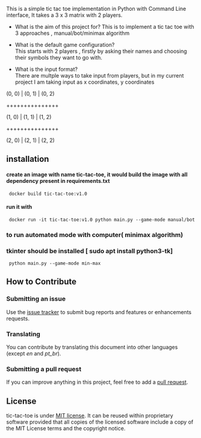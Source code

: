 This is a simple tic tac toe implementation in Python with Command Line interface, It takes a 3 x 3 matrix with 2 players.

- What is the aim of this project for?
This is to implement a tic tac toe with 3 approaches , manual/bot/minimax algorithm


- What is the default game configuration?<br>
This starts with 2 players , firstly by asking their names and choosing their symbols they want to go with.

- What is the input format?<br>
There are multple ways to take input from players, but in my current project I am taking input as x coordinates, y coordinates

(0, 0) | (0, 1) | (0, 2)

+++++++++++++++

(1, 0) | (1, 1) | (1, 2)

+++++++++++++++

(2, 0) | (2, 1) | (2, 2)

## installation 
#### create an image with name tic-tac-toe, it would build the image with all dependency present in requirements.txt
` docker build tic-tac-toe:v1.0`
#### run it with
` docker run -it tic-tac-toe:v1.0 python main.py --game-mode manual/bot`
### to run automated mode with computer( minimax algorithm)
### tkinter should be installed [ sudo apt install python3-tk]
` python main.py --game-mode min-max`
## How to Contribute

### Submitting an issue

Use the [issue tracker](https://github.com/mjbrusso/game2dboard/issues) to submit bug reports and features or enhancements requests.


### Translating

You can contribute by translating this document into other languages ​​(except *en* and *pt_br*).

### Submitting a pull request

If you can improve anything in this project, feel free to add a [pull request](https://github.com/Anupam02/tic-tac-toe/pulls).


## License

tic-tac-toe is under [MIT license](https://github.com/mjbrusso/game2dboard/blob/master/LICENSE). It can be reused within proprietary software provided that all copies of the licensed software include a copy of the MIT License terms and the copyright notice.
